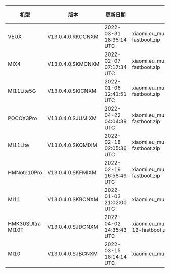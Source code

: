 | 机型 | 版本 | 更新日期 | 文件名 | 大小 | 下载链接 |
| ---- | ---- | ---- | ---- | ---- | ---- |
| VEUX | V13.0.4.0.RKCCNXM | 2022-03-31 18:35:14 UTC | xiaomi.eu_multi_VEUX_V13.0.4.0.RKCCNXM_v13-11-fastboot.zip | 3.7 GB | [SourceForge](https://sourceforge.net/projects/xiaomi-eu-multilang-miui-roms/files/xiaomi.eu/MIUI-STABLE-RELEASES/MIUIv13/xiaomi.eu_multi_VEUX_V13.0.4.0.RKCCNXM_v13-11-fastboot.zip/download) |
| MIX4 | V13.0.4.0.SKMCNXM | 2022-02-07 07:17:34 UTC | xiaomi.eu_multi_MIX4_V13.0.4.0.SKMCNXM_v13-12-fastboot.zip | 4.7 GB | [SourceForge](https://sourceforge.net/projects/xiaomi-eu-multilang-miui-roms/files/xiaomi.eu/MIUI-STABLE-RELEASES/MIUIv13/xiaomi.eu_multi_MIX4_V13.0.4.0.SKMCNXM_v13-12-fastboot.zip/download) |
| MI11Lite5G | V13.0.4.0.SKICNXM | 2022-01-06 12:41:51 UTC | xiaomi.eu_multi_MI11Lite5G_V13.0.4.0.SKICNXM_v13-12-fastboot.zip | 4.1 GB | [SourceForge](https://sourceforge.net/projects/xiaomi-eu-multilang-miui-roms/files/xiaomi.eu/MIUI-STABLE-RELEASES/MIUIv13/xiaomi.eu_multi_MI11Lite5G_V13.0.4.0.SKICNXM_v13-12-fastboot.zip/download) |
| POCOX3Pro | V13.0.4.0.SJUMIXM | 2022-04-22 04:04:39 UTC | xiaomi.eu_multi_POCOX3Pro_V13.0.4.0.SJUMIXM_v13-12-fastboot.zip | 3.7 GB | [SourceForge](https://sourceforge.net/projects/xiaomi-eu-multilang-miui-roms/files/xiaomi.eu/MIUI-STABLE-RELEASES/MIUIv13/xiaomi.eu_multi_POCOX3Pro_V13.0.4.0.SJUMIXM_v13-12-fastboot.zip/download) |
| MI11Lite | V13.0.4.0.SKQMIXM | 2022-02-18 02:05:36 UTC | xiaomi.eu_multi_MI11Lite_V13.0.4.0.SKQMIXM_v13-12-fastboot.zip | 3.5 GB | [SourceForge](https://sourceforge.net/projects/xiaomi-eu-multilang-miui-roms/files/xiaomi.eu/MIUI-STABLE-RELEASES/MIUIv13/xiaomi.eu_multi_MI11Lite_V13.0.4.0.SKQMIXM_v13-12-fastboot.zip/download) |
| HMNote10Pro | V13.0.4.0.SKFMIXM | 2022-02-19 16:58:49 UTC | xiaomi.eu_multi_HMNote10Pro_V13.0.4.0.SKFMIXM_v13-12-fastboot.zip | 3.5 GB | [SourceForge](https://sourceforge.net/projects/xiaomi-eu-multilang-miui-roms/files/xiaomi.eu/MIUI-STABLE-RELEASES/MIUIv13/xiaomi.eu_multi_HMNote10Pro_V13.0.4.0.SKFMIXM_v13-12-fastboot.zip/download) |
| MI11 | V13.0.4.0.SKBCNXM | 2022-01-03 21:02:00 UTC | xiaomi.eu_multi_MI11_V13.0.4.0.SKBCNXM_v13-12-fastboot.zip | 4.2 GB | [SourceForge](https://sourceforge.net/projects/xiaomi-eu-multilang-miui-roms/files/xiaomi.eu/MIUI-STABLE-RELEASES/MIUIv13/xiaomi.eu_multi_MI11_V13.0.4.0.SKBCNXM_v13-12-fastboot.zip/download) |
| HMK30SUltra MI10T | V13.0.4.0.SJDCNXM | 2022-04-02 14:35:43 UTC | xiaomi.eu_multi_HMK30SUltra_MI10T_V13.0.4.0.SJDCNXM_v13-12-fastboot.zip | 3.9 GB | [SourceForge](https://sourceforge.net/projects/xiaomi-eu-multilang-miui-roms/files/xiaomi.eu/MIUI-STABLE-RELEASES/MIUIv13/xiaomi.eu_multi_HMK30SUltra_MI10T_V13.0.4.0.SJDCNXM_v13-12-fastboot.zip/download) |
| MI10 | V13.0.4.0.SJBCNXM | 2022-03-15 18:14:14 UTC | xiaomi.eu_multi_MI10_V13.0.4.0.SJBCNXM_v13-12-fastboot.zip | 4.0 GB | [SourceForge](https://sourceforge.net/projects/xiaomi-eu-multilang-miui-roms/files/xiaomi.eu/MIUI-STABLE-RELEASES/MIUIv13/xiaomi.eu_multi_MI10_V13.0.4.0.SJBCNXM_v13-12-fastboot.zip/download) |
